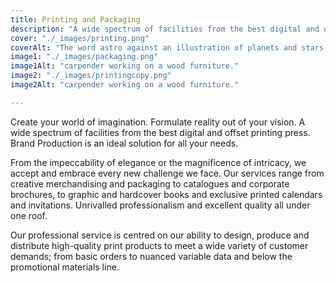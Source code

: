 ```yaml
---
title: Printing and Packaging
description: "A wide spectrum of facilities from the best digital and offset printing press. Brand Production is an ideal solution for all your needs. "
cover: "./_images/printing.png"
coverAlt: "The word astro against an illustration of planets and stars."
image1: "./_images/packaging.png"
image1Alt: "carpender working on a wood furniture."
image2: "./_images/printingcopy.png"
image2Alt: "carpender working on a wood furniture."

---
```


Create your world of imagination. Formulate reality out of your vision. A wide spectrum of facilities from the best digital and offset printing press. Brand Production is an ideal solution for all your needs.

From the impeccability of elegance or the magnificence of intricacy, we accept and embrace every new challenge we face. Our services range from creative merchandising and packaging to catalogues and corporate brochures, to graphic and hardcover books and exclusive printed calendars and invitations. Unrivalled professionalism and excellent quality all under one roof.

Our professional service is centred on our ability to design, produce and distribute high-quality print products to meet a wide variety of customer demands; from basic orders to nuanced variable data and below the promotional materials line.